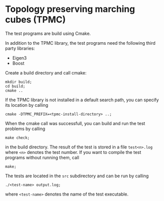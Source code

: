 # Topology preserving marching cubes (TPMC)
The test programs are build using Cmake.

In addition to the TPMC library, the test programs need the following third party libraries:

- Eigen3
- Boost

Create a build directory and call cmake:

```
mkdir build;
cd build;
cmake ..
```

If the TPMC library is not installed in a default search path, you can specify its location by calling

```
cmake -DTPMC_PREFIX=<tpmc-install-directory> ..;
```

When the cmake call was successfull, you can build and run the test problems by calling

```
make check;
```

in the build directory. The result of the test is stored in a file `test<n>.log` where `<n>` denotes the test number. If you want to compile the test programs without running them, call

```
make;
```

The tests are located in the `src` subdirectory and can be run by calling

```
./<test-name> output.log;
```

where `<test-name>` denotes the name of the test executable.
